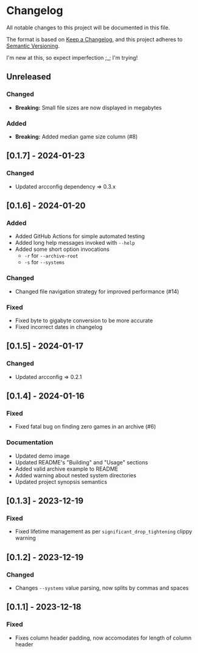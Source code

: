 # Changelog

All notable changes to this project will be documented in this file.

The format is based on [Keep a Changelog](https://keepachangelog.com/en/1.0.0/),
and this project adheres to [Semantic Versioning](https://semver.org/spec/v2.0.0.html).

I'm new at this, so expect imperfection ;_; I'm trying!

## Unreleased

### Changed

+ __Breaking:__ Small file sizes are now displayed in megabytes

### Added

+ __Breaking:__ Added median game size column (#8)

## [0.1.7] - 2024-01-23

### Changed

+ Updated arcconfig dependency => 0.3.x

## [0.1.6] - 2024-01-20

### Added

+ Added GitHub Actions for simple automated testing
+ Added long help messages invoked with `--help`
+ Added some short option invocations
  + `-r` for `--archive-root`
  + `-s` for `--systems`

### Changed

+ Changed file navigation strategy for improved performance (#14)

### Fixed

+ Fixed byte to gigabyte conversion to be more accurate
+ Fixed incorrect dates in changelog

## [0.1.5] - 2024-01-17

### Changed

+ Updated arcconfig => 0.2.1

## [0.1.4] - 2024-01-16

### Fixed

+ Fixed fatal bug on finding zero games in an archive (#6)

### Documentation

+ Updated demo image
+ Updated README's "Building" and "Usage" sections
+ Added valid archive example to README
+ Added warning about nested system directories
+ Updated project synopsis semantics

## [0.1.3] - 2023-12-19

### Fixed

+ Fixed lifetime management as per `significant_drop_tightening` clippy warning

## [0.1.2] - 2023-12-19

### Changed

+ Changes `--systems` value parsing, now splits by commas and spaces

## [0.1.1] - 2023-12-18

### Fixed

+ Fixes column header padding, now accomodates for length of column header
